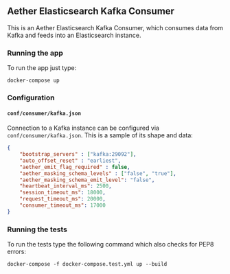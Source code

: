 ## Aether Elasticsearch Kafka Consumer

This is an Aether Elasticsearch Kafka Consumer, which consumes datа from Kafka and feeds
into an Elasticsearch instance.

### Running the app

To run the app just type:

```
docker-compose up
```

### Configuration

#### `conf/consumer/kafka.json`

Connection to a Kafka instance can be configured via `conf/consumer/kafka.json`. This is a sample of its shape
and data:

```json
{
    "bootstrap_servers" : ["kafka:29092"], 
    "auto_offset_reset" : "earliest",
    "aether_emit_flag_required" : false,
    "aether_masking_schema_levels" : ["false", "true"],
    "aether_masking_schema_emit_level": "false",
    "heartbeat_interval_ms": 2500,
    "session_timeout_ms": 18000,
    "request_timeout_ms": 20000,
    "consumer_timeout_ms": 17000
}
```

### Running the tests

To run the tests type the following command which also checks for PEP8 errors:

```
docker-compose -f docker-compose.test.yml up --build
```

